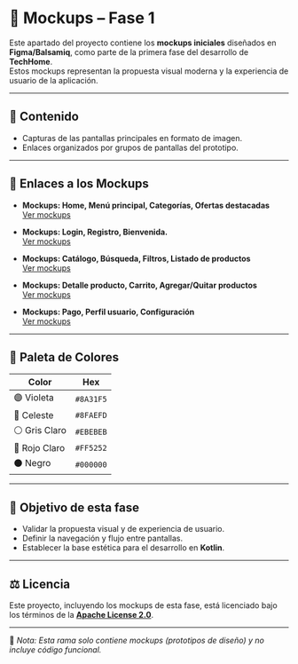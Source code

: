# 🎨 Mockups – Fase 1

Este apartado del proyecto contiene los **mockups iniciales** diseñados en **Figma/Balsamiq**, como parte de la primera fase del desarrollo de **TechHome**.  
Estos mockups representan la propuesta visual moderna y la experiencia de usuario de la aplicación.  

---

## 📌 Contenido
- Capturas de las pantallas principales en formato de imagen.  
- Enlaces organizados por grupos de pantallas del prototipo.  

---

## 🔗 Enlaces a los Mockups

- **Mockups: Home, Menú principal, Categorías, Ofertas destacadas**  
  [Ver mockups](PON_AQUI_EL_LINK)  

- **Mockups: Login, Registro, Bienvenida.**  
  [Ver mockups](https://balsamiq.cloud/sk56pdi/pdim7qr)
- **Mockups: Catálogo, Búsqueda, Filtros, Listado de productos**  
  [Ver mockups](PON_AQUI_EL_LINK)  

- **Mockups: Detalle producto, Carrito, Agregar/Quitar productos**  
  [Ver mockups](PON_AQUI_EL_LINK)  

- **Mockups: Pago, Perfil usuario, Configuración**  
  [Ver mockups](PON_AQUI_EL_LINK)  

---

## 🎨 Paleta de Colores

| Color | Hex |
|-------|------|
| 🟣 Violeta | `#8A31F5` |
| 🔵 Celeste | `#8FAEFD` |
| ⚪ Gris Claro | `#EBEBEB` |
| 🔴 Rojo Claro | `#FF5252` |
| ⚫ Negro | `#000000` |

---

## 🎯 Objetivo de esta fase
- Validar la propuesta visual y de experiencia de usuario.  
- Definir la navegación y flujo entre pantallas.  
- Establecer la base estética para el desarrollo en **Kotlin**.  

---

## ⚖️ Licencia
Este proyecto, incluyendo los mockups de esta fase, está licenciado bajo los términos de la **[Apache License 2.0](https://www.apache.org/licenses/LICENSE-2.0)**.  

---

📌 *Nota: Esta rama solo contiene mockups (prototipos de diseño) y no incluye código funcional.*  
